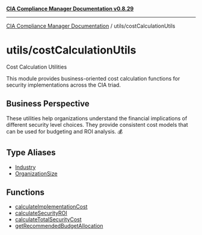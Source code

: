 [**CIA Compliance Manager Documentation v0.8.29**](../../README.md)

***

[CIA Compliance Manager Documentation](../../modules.md) / utils/costCalculationUtils

# utils/costCalculationUtils

Cost Calculation Utilities

This module provides business-oriented cost calculation functions for
security implementations across the CIA triad.

## Business Perspective

These utilities help organizations understand the financial implications
of different security level choices. They provide consistent cost models
that can be used for budgeting and ROI analysis. 💰

## Type Aliases

- [Industry](type-aliases/Industry.md)
- [OrganizationSize](type-aliases/OrganizationSize.md)

## Functions

- [calculateImplementationCost](functions/calculateImplementationCost.md)
- [calculateSecurityROI](functions/calculateSecurityROI.md)
- [calculateTotalSecurityCost](functions/calculateTotalSecurityCost.md)
- [getRecommendedBudgetAllocation](functions/getRecommendedBudgetAllocation.md)
